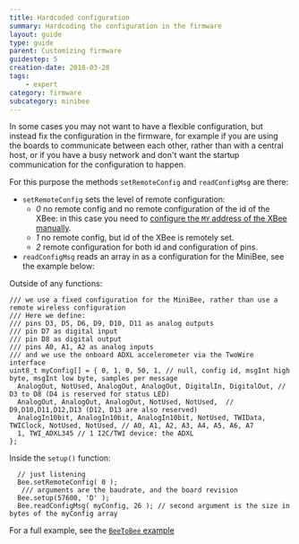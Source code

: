 ```yaml
---
title: Hardcoded configuration
summary: Hardcoding the configuration in the firmware
layout: guide
type: guide
parent: Customizing firmware
guidestep: 5
creation-date: 2018-03-28
tags:
    - expert
category: firmware
subcategory: minibee
---
```



In some cases you may not want to have a flexible configuration, but instead fix the configuration in the firmware, for example if you are using the boards to communicate between each other, rather than with a central host, or if you have a busy network and don't want the startup communication for the configuration to happen.

For this purpose the methods `setRemoteConfig` and `readConfigMsg` are there:

- `setRemoteConfig` sets the level of remote configuration:
    - *0* no remote config and no remote configuration of the id of the XBee: in this case you need to [configure the `MY` address of the XBee manually](using-x-ctu-to-change-settings-of-an-xbee).
    - *1* no remote config, but id of the XBee is remotely set.
    - *2* remote configuration for both id and configuration of pins.
- `readConfigMsg` reads an array in as a configuration for the MiniBee, see the example below:

Outside of any functions:

```
/// we use a fixed configuration for the MiniBee, rather than use a remote wireless configuration
/// Here we define:
/// pins D3, D5, D6, D9, D10, D11 as analog outputs
/// pin D7 as digital input
/// pin D8 as digital output
/// pins A0, A1, A2 as analog inputs
/// and we use the onboard ADXL accelerometer via the TwoWire interface
uint8_t myConfig[] = { 0, 1, 0, 50, 1, // null, config id, msgInt high byte, msgInt low byte, samples per message
  AnalogOut, NotUsed, AnalogOut, AnalogOut, DigitalIn, DigitalOut, // D3 to D8 (D4 is reserved for status LED)
  AnalogOut, AnalogOut, AnalogOut, NotUsed, NotUsed,  // D9,D10,D11,D12,D13 (D12, D13 are also reserved)
  AnalogIn10bit, AnalogIn10bit, AnalogIn10bit, NotUsed, TWIData, TWIClock, NotUsed, NotUsed, // A0, A1, A2, A3, A4, A5, A6, A7
  1, TWI_ADXL345 // 1 I2C/TWI device: the ADXL
};
```

Inside the `setup()` function:

```
  // just listening
  Bee.setRemoteConfig( 0 );
   /// arguments are the baudrate, and the board revision
  Bee.setup(57600, 'D' );
  Bee.readConfigMsg( myConfig, 26 ); // second argument is the size in bytes of the myConfig array
```

For a full example, see the [`BeeToBee` example](https://github.com/sensestage/ssdn_minibee/tree/master/libraries/MiniBee_APIn/examples/BeeToBee)
